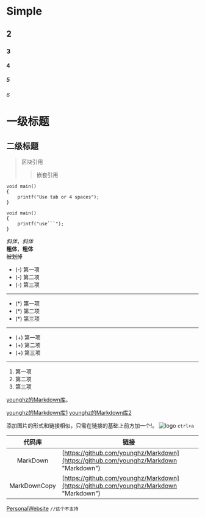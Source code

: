 # Simple
## 2
### 3
#### 4
##### 5
###### 6

一级标题
=========
二级标题
---------

> 区块引用
>> 嵌套引用

    void main()
    {
        printf("Use tab or 4 spaces");
    }

```
void main()
{
    printf("use```");
}
```

*斜体*，_斜体_  
**粗体**，__粗体__  
~~被划掉~~  
  

- (-) 第一项 
- (-) 第二项 
- (-) 第三项
- - -
* (*) 第一项
* (*) 第二项
* (*) 第三项
* * *
+ (+) 第一项
+ (+) 第二项
+ (+) 第三项
_ _ _
1. 第一项
2. 第二项
3. 第三项

[younghz的Markdown库](https://github.com/younghz/Markdown "Markdown")。

[younghz的Markdown库1][1]
[younghz的Markdown库2][2]

[1]:https://github.com/younghz/Markdown "Markdown"
[2]:https://github.com/younghz/Markdown "Markdown"

添加图片的形式和链接相似，只需在链接的基础上前方加一个!。
![logo](img/favicon.png "logo")
`ctrl+a`



|代码库|链接|
|:-:|-|
|MarkDown|[https://github.com/younghz/Markdown](https://github.com/younghz/Markdown "Markdown")|
|MarkDownCopy|[https://github.com/younghz/Markdown](https://github.com/younghz/Markdown "Markdown")|

[PersonalWebsite](#PersonalWebsite) `//这个不支持`